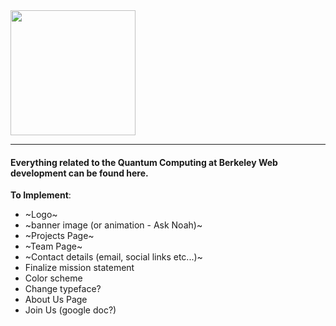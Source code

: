 <img src="https://raw.githubusercontent.com/daniellengyel/qcb_web/master/assets/images/logo_black.png" height="200">

---

#### Everything related to the Quantum Computing at Berkeley Web development can be found here. 

**To Implement**:
- ~Logo~
- ~banner image (or animation - Ask Noah)~
- ~Projects Page~
- ~Team Page~
- ~Contact details (email, social links etc...)~
- Finalize mission statement
- Color scheme
- Change typeface?
- About Us Page
- Join Us (google doc?)
